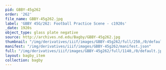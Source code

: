 ```yaml
---
pid: GBBY-45g262
order: '262'
file_name: GBBY-45g262.jpg
label: 'GBBY 45G/262: Football Practice Scene - c1920s'
_date: 1920s
object_type: glass plate negative
source: http://archives.nd.edu/Bagby/GBBY-45g262.jpg
thumbnail: "/img/derivatives/iiif/images/GBBY-45g262/full/250,/0/default.jpg"
manifest: "/img/derivatives/iiif/images/GBBY-45g262/manifest.json"
full: "/img/derivatives/iiif/images/GBBY-45g262/full/1140,/0/default.jpg"
layout: bagby_item
collection: bagby
---
```

